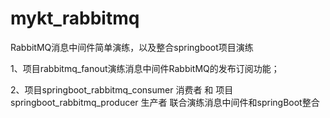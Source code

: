# mykt_rabbitmq
RabbitMQ消息中间件简单演练，以及整合springboot项目演练

1、项目rabbitmq_fanout演练消息中间件RabbitMQ的发布订阅功能；

2、项目springboot_rabbitmq_consumer 消费者  和 项目springboot_rabbitmq_producer 生产者 联合演练消息中间件和springBoot整合
